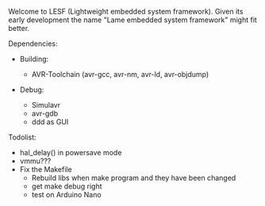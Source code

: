 Welcome to LESF (Lightweight embedded system framework).
Given its early development the name "Lame embedded system framework" might fit better.

Dependencies:
- Building: 
    - AVR-Toolchain (avr-gcc, avr-nm, avr-ld, avr-objdump)

- Debug: 
    - Simulavr
    - avr-gdb 
    - ddd as GUI


Todolist:
- hal_delay() in powersave mode
- vmmu???
- Fix the Makefile
    - Rebuild libs when make program and they have been changed
    - get make debug right
    - test on Arduino Nano
    
